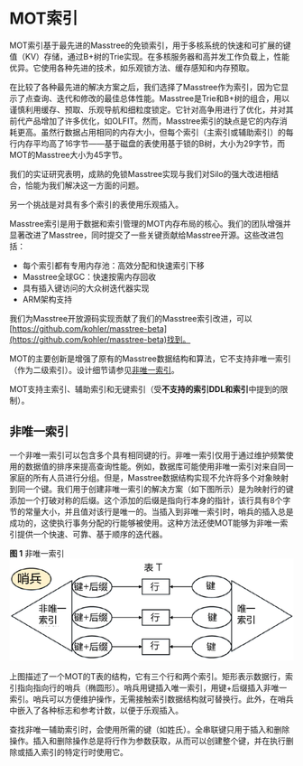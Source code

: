 # MOT索引<a name="ZH-CN_TOPIC_0280525162"></a>

MOT索引基于最先进的Masstree的免锁索引，用于多核系统的快速和可扩展的键值（KV）存储，通过B+树的Trie实现。在多核服务器和高并发工作负载上，性能优异。它使用各种先进的技术，如乐观锁方法、缓存感知和内存预取。

在比较了各种最先进的解决方案之后，我们选择了Masstree作为索引，因为它显示了点查询、迭代和修改的最佳总体性能。Masstree是Trie和B+树的组合，用以谨慎利用缓存、预取、乐观导航和细粒度锁定。它针对高争用进行了优化，并对其前代产品增加了许多优化，如OLFIT。然而，Masstree索引的缺点是它的内存消耗更高。虽然行数据占用相同的内存大小，但每个索引（主索引或辅助索引）的每行内存平均高了16字节——基于磁盘的表使用基于锁的B树，大小为29字节，而MOT的Masstree大小为45字节。

我们的实证研究表明，成熟的免锁Masstree实现与我们对Silo的强大改进相结合，恰能为我们解决这一方面的问题。

另一个挑战是对具有多个索引的表使用乐观插入。

Masstree索引是用于数据和索引管理的MOT内存布局的核心。我们的团队增强并显著改进了Masstree，同时提交了一些关键贡献给Masstree开源。这些改进包括：

-   每个索引都有专用内存池：高效分配和快速索引下移
-   Masstree全球GC：快速按需内存回收
-   具有插入键访问的大众树迭代器实现
-   ARM架构支持

我们为Masstree开放源码实现贡献了我们的Masstree索引改进，可以[https://github.com/kohler/masstree-beta](https://github.com/kohler/masstree-beta)找到。

MOT的主要创新是增强了原有的Masstree数据结构和算法，它不支持非唯一索引（作为二级索引）。设计细节请参见[非唯一索引](#section12297174320129)。

MOT支持主索引、辅助索引和无键索引（受**不支持的索引DDL和索引**中提到的限制）。

## 非唯一索引<a name="section12297174320129"></a>

一个非唯一索引可以包含多个具有相同键的行。非唯一索引仅用于通过维护频繁使用的数据值的排序来提高查询性能。例如，数据库可能使用非唯一索引对来自同一家庭的所有人员进行分组。但是，Masstree数据结构实现不允许将多个对象映射到同一个键。我们用于创建非唯一索引的解决方案（如下图所示）是为映射行的键添加一个打破对称的后缀。这个添加的后缀是指向行本身的指针，该行具有8个字节的常量大小，并且值对该行是唯一的。当插入到非唯一索引时，哨兵的插入总是成功的，这使执行事务分配的行能够被使用。这种方法还使MOT能够为非唯一索引提供一个快速、可靠、基于顺序的迭代器。

**图 1**  非唯一索引<a name="fig106487"></a>
![](figures/Non-unique-index.png "非唯一索引")

上图描述了一个MOT的T表的结构，它有三个行和两个索引。矩形表示数据行，索引指向指向行的哨兵（椭圆形）。哨兵用键插入唯一索引，用键+后缀插入非唯一索引。哨兵可以方便维护操作，无需接触索引数据结构就可替换行。此外，在哨兵中嵌入了各种标志和参考计数，以便于乐观插入。

查找非唯一辅助索引时，会使用所需的键（如姓氏）。全串联键只用于插入和删除操作。插入和删除操作总是将行作为参数获取，从而可以创建整个键，并在执行删除或插入索引的特定行时使用它。
